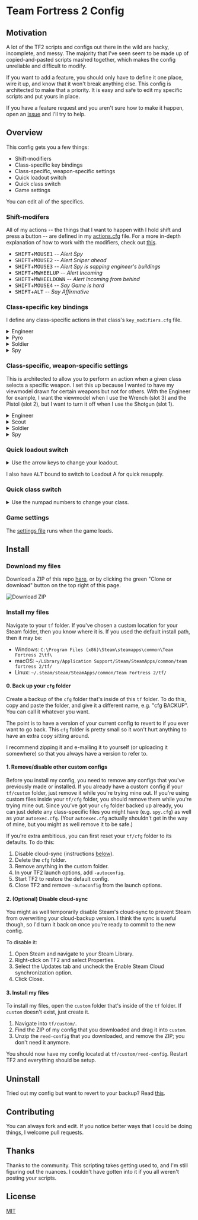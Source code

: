 # Team Fortress 2 Config

## Motivation

A lot of the TF2 scripts and configs out there in the wild are hacky, incomplete, and messy. The majority that I've seen seem to be made up of copied-and-pasted scripts mashed together, which makes the config unreliable and difficult to modify.

If you want to add a feature, you should only have to define it one place, wire it up, and know that it won't break anything else. This config is architected to make that a priority. It is easy and safe to edit my specific scripts and put yours in place.

If you have a feature request and you aren't sure how to make it happen, open an [issue](https://github.com/reeddunkle/reed-config/issues) and I'll try to help.

## Overview

This config gets you a few things:

* Shift-modifiers
* Class-specific key bindings
* Class-specific, weapon-specific settings
* Quick loadout switch
* Quick class switch
* Game settings

You can edit all of the specifics.

### Shift-modifers

All of my actions -- the things that I want to happen with I hold shift and press a button -- are defined in my [actions.cfg](./cfg/custom/key_modifiers/actions.cfg) file. For a more in-depth explanation of how to work with the modifiers, check out [this](./cfg/custom/key_modifiers/README.md).

* <kbd>SHIFT</kbd>+<kbd>MOUSE1</kbd> -- _Alert Spy_
* <kbd>SHIFT</kbd>+<kbd>MOUSE2</kbd> -- _Alert Sniper ahead_
* <kbd>SHIFT</kbd>+<kbd>MOUSE3</kbd> -- _Alert Spy is sapping engineer's buildings_
* <kbd>SHIFT</kbd>+<kbd>MWHEELUP</kbd> -- _Alert Incoming_
* <kbd>SHIFT</kbd>+<kbd>MWHEELDOWN</kbd> -- _Alert Incoming from behind_
* <kbd>SHIFT</kbd>+<kbd>MOUSE4</kbd> -- _Say Game is hard_
* <kbd>SHIFT</kbd>+<kbd>ALT</kbd> -- _Say Affirmative_

### Class-specific key bindings

I define any class-specific actions in that class's `key_modifiers.cfg` file.

<details>
  <summary>Engineer</summary>
  <ul>
    <li>
      <kbd>MOUSE3</kbd> -- <em>Destroy sentry and build</em>
    </li>
    <li>
      <a href="./cfg/custom/engineer/key_modifiers.cfg">
        <code>key_modifiers.cfg</code>
      </a>
    </li>
  </ul>
</details>

<details>
  <summary>Pyro</summary>
  <ul>
    <li>
      <kbd>MOUSE4</kbd> -- <em>Detonator jump</em>
    </li>
    <li>
      <a href="./cfg/custom/pyro/key_modifiers.cfg">
        <code>key_modifiers.cfg</code>
      </a>
    </li>
  </ul>
</details>

<details>
  <summary>Soldier</summary>
  <ul>
    <li>
      <kbd>MOUSE4</kbd> -- <em>Rocket jump</em>
    </li>
    <li>
      I don't use this anymore, so I've commented this out (by adding two slashes). If you want to use it, remove the `//` from Line 4 and Line 7.
    </li>
    <li>
      <a href="./cfg/custom/soldier/key_modifiers.cfg">
        <code>key_modifiers.cfg</code>
      </a>
    </li>
  </ul>
</details>

<details>
  <summary>Spy</summary>
  <ul>
    <li>
      <kbd>MOUSE4</kbd> -- <em>Last diguise</em>
    </li>
    <li>
      <a href="./cfg/custom/spy/key_modifiers.cfg">
        <code>key_modifiers.cfg</code>
      </a>
    </li>
  </ul>
</details>

### Class-specific, weapon-specific settings

This is architected to allow you to perform an action when a given class selects a specific weapon. I set this up because I wanted to have my viewmodel drawn for certain weapons but not for others. With the Engineer for example, I want the viewmodel when I use the Wrench (slot 3) and the Pistol (slot 2), but I want to turn it off when I use the Shotgun (slot 1).

<details>
  <summary>Engineer</summary>
  <table>
    <tr>
      <th></th>
      <th>Slot 1</th>
      <th>Slot 2</th>
      <th>Slot 3</th>
      <th>Slot 4</th>
      <th>Slot 5</th>
    </tr>
    <tr>
      <td>View model?</td>
      <td>No</td>
      <td>Yes</td>
      <td>Yes</td>
      <td>Yes</td>
      <td>Yes</td>
    </tr>
  </table>
</details>

<details>
  <summary>Scout</summary>
  <table>
    <tr>
      <th></th>
      <th>Slot 1</th>
      <th>Slot 2</th>
      <th>Slot 3</th>
    </tr>
    <tr>
      <td>View model?</td>
      <td>No</td>
      <td>No</td>
      <td>Yes</td>
    </tr>
  </table>
</details>

<details>
  <summary>Soldier</summary>
  <table>
    <tr>
      <th></th>
      <th>Slot 1</th>
      <th>Slot 2</th>
      <th>Slot 3</th>
    </tr>
    <tr>
      <td>View model?</td>
      <td>No</td>
      <td>No</td>
      <td>Yes</td>
    </tr>
  </table>
</details>

<details>
  <summary>Spy</summary>
  <table>
    <tr>
      <th></th>
      <th>Slot 1</th>
      <th>Slot 2</th>
      <th>Slot 3</th>
      <th>Slot 4</th>
    </tr>
    <tr>
      <td>View model?</td>
      <td>No</td>
      <td>Yes</td>
      <td>Yes</td>
      <td>Yes</td>
    </tr>
  </table>
</details>

### Quick loadout switch

<details>
  <summary>Use the arrow keys to change your loadout.</summary>
  <ul>
    <li>:arrow_left: Loadout A</li>
    <li>:arrow_up: Loadout B</li>
    <li>:arrow_right: Loadout C</li>
    <li>:arrow_down: Loadout D</li>
  </ul>
</details>

I also have <kbd>ALT</kbd> bound to switch to Loadout A for quick resupply.

### Quick class switch

<details>
  <summary>Use the numpad numbers to change your class.</summary>
  <ol>
    <li>Scout</li>
    <li>Soldier</li>
    <li>Pyro</li>
    <li>Demo</li>
    <li>Heavy</li>
    <li>Engineer</li>
    <li>Medic</li>
    <li>Sniper</li>
    <li>Spy</li>
  </ol>
</details>

### Game settings

The [settings file](./cfg/custom/settings.cfg) runs when the game loads.

## Install

### Download my files

Download a ZIP of this repo [here](https://github.com/reeddunkle/reed-config/archive/master.zip), or by clicking the green "Clone or download" button on the top right of this page.

![Download ZIP](http://i.imgur.com/lF3GOYJ.png)

### Install my files

Navigate to your `tf` folder. If you've chosen a custom location for your Steam folder, then you know where it is. If you used the default install path, then it may be:

* Windows: `C:\Program Files (x86)\Steam\steamapps\common\Team Fortress 2\tf\`
* macOS: `~/Library/Application Support/Steam/SteamApps/common/team fortress 2/tf/`
* Linux: `~/.steam/steam/SteamApps/common/Team Fortress 2/tf/`

#### 0. Back up your `cfg` folder

Create a backup of the `cfg` folder that's inside of this `tf` folder. To do this, copy and paste the folder, and give it a different name, e.g. "cfg BACKUP". You can call it whatever you want.

The point is to have a version of your current config to revert to if you ever want to go back. This `cfg` folder is pretty small so it won't hurt anything to have an extra copy sitting around.

I recommend zipping it and e-mailing it to yourself (or uploading it somewhere) so that you always have a version to refer to.

#### 1. Remove/disable other custom configs

Before you install my config, you need to remove any configs that you've previously made or installed. If you already have a custom config if your `tf/custom` folder, just remove it while you're trying mine out. If you're using custom files inside your `tf/cfg` folder, you should remove them while you're trying mine out. Since you've got your `cfg` folder backed up already, you can just delete any class-specific files you might have (e.g. `spy.cfg`) as well as your `autoexec.cfg`. (Your `autoexec.cfg` actually shouldn't get in the way of mine, but you might as well remove it to be safe.)

If you're extra ambitious, you can first reset your `tf/cfg` folder to its defaults. To do this:

1.  Disable cloud-sync (instructions [below](https://github.com/reeddunkle/reed-config#2-optional-disable-cloud-sync)).
1.  Delete the `cfg` folder.
1.  Remove anything in the custom folder.
1.  In your TF2 launch options, add `-autoconfig`.
1.  Start TF2 to restore the default config.
1.  Close TF2 and remove `-autoconfig` from the launch options.

#### 2. (Optional) Disable cloud-sync

You might as well temporarily disable Steam's cloud-sync to prevent Steam from overwriting your cloud-backup version. I think the sync is useful though, so I'd turn it back on once you're ready to commit to the new config.

To disable it:

1.  Open Steam and navigate to your Steam Library.
1.  Right-click on TF2 and select Properties.
1.  Select the Updates tab and uncheck the Enable Steam Cloud synchronization option.
1.  Click Close.

#### 3. Install my files

To install my files, open the `custom` folder that's inside of the `tf` folder. If `custom` doesn't exist, just create it.

1.  Navigate into `tf/custom/`.
1.  Find the ZIP of my config that you downloaded and drag it into `custom`.
1.  Unzip the `reed-config` that you downloaded, and remove the ZIP; you don't need it anymore.

You should now have my config located at `tf/custom/reed-config`. Restart TF2 and everything should be setup.

## Uninstall

Tried out my config but want to revert to your backup?
Read [this](./cfg/custom/README.md).

## Contributing

You can always fork and edit. If you notice better ways that I could be doing things, I welcome pull requests.

## Thanks

Thanks to the community. This scripting takes getting used to, and I'm still figuring out the nuances. I couldn't have gotten into it if you all weren't posting your scripts.

## License

[MIT](./LICENSE.txt)
